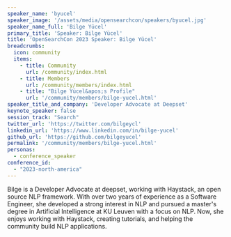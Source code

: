 ```yaml
---
speaker_name: 'byucel'
speaker_image: '/assets/media/opensearchcon/speakers/byucel.jpg'
speaker_name_full: 'Bilge Yücel'
primary_title: 'Speaker: Bilge Yücel'
title: 'OpenSearchCon 2023 Speaker: Bilge Yücel'
breadcrumbs:
  icon: community
  items:
    - title: Community
      url: /community/index.html
    - title: Members
      url: /community/members/index.html
    - title: "Bilge Yücel&apos;s Profile"
      url: '/community/members/bilge-yucel.html'
speaker_title_and_company: 'Developer Advocate at Deepset'
keynote_speaker: false
session_track: "Search"
twitter_url: 'https://twitter.com/bilgeycl'
linkedin_url: 'https://www.linkedin.com/in/bilge-yucel'
github_url: 'https://github.com/bilgeyucel'
permalink: '/community/members/bilge-yucel.html'
personas:
  - conference_speaker
conference_id:
  - "2023-north-america"
---
```


Bilge is a Developer Advocate at deepset, working with Haystack, an open source NLP framework. With over two years of experience as a Software Engineer, she developed a strong interest in NLP and pursued a master's degree in Artificial Intelligence at KU Leuven with a focus on NLP. Now, she enjoys working with Haystack, creating tutorials, and helping the community build NLP applications.

